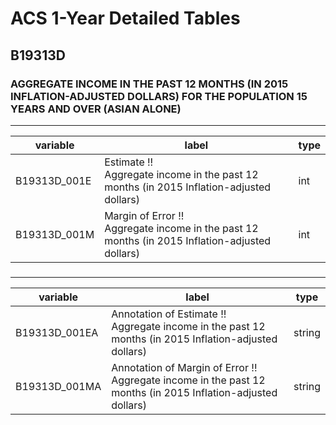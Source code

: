 # ACS 1-Year Detailed Tables

## B19313D

### AGGREGATE INCOME IN THE PAST 12 MONTHS (IN 2015 INFLATION-ADJUSTED DOLLARS) FOR THE POPULATION 15 YEARS AND OVER (ASIAN ALONE)

___

| variable | label | type |
| ----- | ----- | ----- |
| B19313D_001E | Estimate !!<br>Aggregate income in the past 12 months (in 2015 Inflation-adjusted dollars) | int |
| B19313D_001M | Margin of Error !!<br>Aggregate income in the past 12 months (in 2015 Inflation-adjusted dollars) | int |
### 

___

| variable | label | type |
| ----- | ----- | ----- |
| B19313D_001EA | Annotation of Estimate !!<br>Aggregate income in the past 12 months (in 2015 Inflation-adjusted dollars) | string |
| B19313D_001MA | Annotation of Margin of Error !!<br>Aggregate income in the past 12 months (in 2015 Inflation-adjusted dollars) | string |

